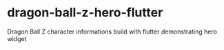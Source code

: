# dragon-ball-z-hero-flutter
 Dragon Ball Z character informations build with flutter demonstrating hero widget
